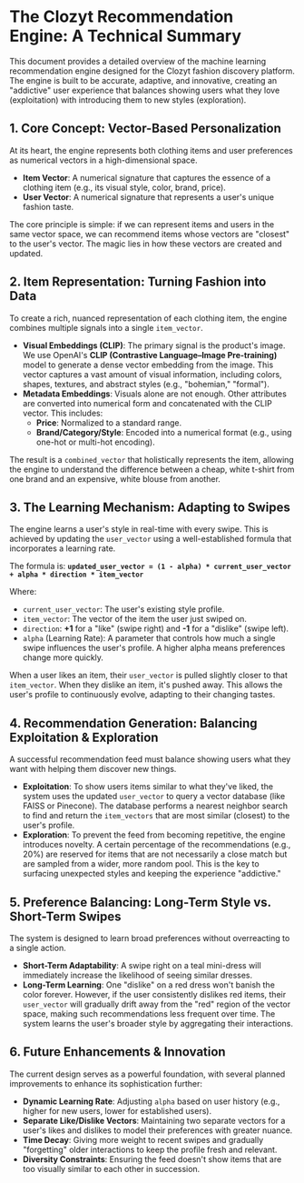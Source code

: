 # The Clozyt Recommendation Engine: A Technical Summary

This document provides a detailed overview of the machine learning recommendation engine designed for the Clozyt fashion discovery platform. The engine is built to be accurate, adaptive, and innovative, creating an "addictive" user experience that balances showing users what they love (exploitation) with introducing them to new styles (exploration).

## 1. Core Concept: Vector-Based Personalization

At its heart, the engine represents both clothing items and user preferences as numerical vectors in a high-dimensional space.

-   **Item Vector**: A numerical signature that captures the essence of a clothing item (e.g., its visual style, color, brand, price).
-   **User Vector**: A numerical signature that represents a user's unique fashion taste.

The core principle is simple: if we can represent items and users in the same vector space, we can recommend items whose vectors are "closest" to the user's vector. The magic lies in how these vectors are created and updated.

## 2. Item Representation: Turning Fashion into Data

To create a rich, nuanced representation of each clothing item, the engine combines multiple signals into a single `item_vector`.

-   **Visual Embeddings (CLIP)**: The primary signal is the product's image. We use OpenAI's **CLIP (Contrastive Language–Image Pre-training)** model to generate a dense vector embedding from the image. This vector captures a vast amount of visual information, including colors, shapes, textures, and abstract styles (e.g., "bohemian," "formal").
-   **Metadata Embeddings**: Visuals alone are not enough. Other attributes are converted into numerical form and concatenated with the CLIP vector. This includes:
    -   **Price**: Normalized to a standard range.
    -   **Brand/Category/Style**: Encoded into a numerical format (e.g., using one-hot or multi-hot encoding).

The result is a `combined_vector` that holistically represents the item, allowing the engine to understand the difference between a cheap, white t-shirt from one brand and an expensive, white blouse from another.

## 3. The Learning Mechanism: Adapting to Swipes

The engine learns a user's style in real-time with every swipe. This is achieved by updating the `user_vector` using a well-established formula that incorporates a learning rate.

The formula is:
**`updated_user_vector = (1 - alpha) * current_user_vector + alpha * direction * item_vector`**

Where:
-   `current_user_vector`: The user's existing style profile.
-   `item_vector`: The vector of the item the user just swiped on.
-   `direction`: **+1** for a "like" (swipe right) and **-1** for a "dislike" (swipe left).
-   `alpha` (Learning Rate): A parameter that controls how much a single swipe influences the user's profile. A higher alpha means preferences change more quickly.

When a user likes an item, their `user_vector` is pulled slightly closer to that `item_vector`. When they dislike an item, it's pushed away. This allows the user's profile to continuously evolve, adapting to their changing tastes.

## 4. Recommendation Generation: Balancing Exploitation & Exploration

A successful recommendation feed must balance showing users what they want with helping them discover new things.

-   **Exploitation**: To show users items similar to what they've liked, the system uses the updated `user_vector` to query a vector database (like FAISS or Pinecone). The database performs a nearest neighbor search to find and return the `item_vectors` that are most similar (closest) to the user's profile.
-   **Exploration**: To prevent the feed from becoming repetitive, the engine introduces novelty. A certain percentage of the recommendations (e.g., 20%) are reserved for items that are not necessarily a close match but are sampled from a wider, more random pool. This is the key to surfacing unexpected styles and keeping the experience "addictive."

## 5. Preference Balancing: Long-Term Style vs. Short-Term Swipes

The system is designed to learn broad preferences without overreacting to a single action.

-   **Short-Term Adaptability**: A swipe right on a teal mini-dress will immediately increase the likelihood of seeing similar dresses.
-   **Long-Term Learning**: One "dislike" on a red dress won't banish the color forever. However, if the user consistently dislikes red items, their `user_vector` will gradually drift away from the "red" region of the vector space, making such recommendations less frequent over time. The system learns the user's broader style by aggregating their interactions.

## 6. Future Enhancements & Innovation

The current design serves as a powerful foundation, with several planned improvements to enhance its sophistication further:

-   **Dynamic Learning Rate**: Adjusting `alpha` based on user history (e.g., higher for new users, lower for established users).
-   **Separate Like/Dislike Vectors**: Maintaining two separate vectors for a user's likes and dislikes to model their preferences with greater nuance.
-   **Time Decay**: Giving more weight to recent swipes and gradually "forgetting" older interactions to keep the profile fresh and relevant.
-   **Diversity Constraints**: Ensuring the feed doesn't show items that are too visually similar to each other in succession.
